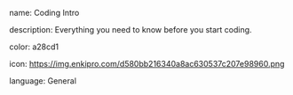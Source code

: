 name: Coding Intro

description: Everything you need to know before you start coding.

color: a28cd1

icon: https://img.enkipro.com/d580bb216340a8ac630537c207e98960.png

language: General
